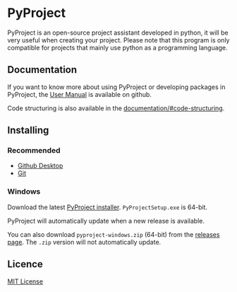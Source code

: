 # PyProject
 
PyProject is an open-source project assistant developed in python, it will be very useful when creating your project. Please note that this program is only compatible for projects that mainly use python as a programming language.

## Documentation

If you want to know more about using PyProject or developing packages in PyProject, the [User Manual](https://github.com/KDUser12/PyProject/blob/main/docs/user_manual.md) is available on github.

Code structuring is also available in the [documentation/#code-structuring](https://github.com/KDUser12/PyProject/blob/main/docs/documentation.md#code-structuring).

## Installing

### Recommended
- [Github Desktop](https://desktop.github.com/)
- [Git](https://git-scm.com/)

### Windows

Download the latest [PyProject installer](https://github.com/KDUser12/PyProject/releases/latest). `PyProjectSetup.exe` is 64-bit.

PyProject will automatically update when a new release is available.

You can also download `pyproject-windows.zip` (64-bit) from the [releases page](https://github.com/KDUser12/PyProject/releases/latest). The `.zip` version will not automatically update.

## Licence

[MIT License](https://github.com/KDUser12/PyProject/blob/main/LICENSE)
